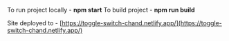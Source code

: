 To run project locally - **npm start**
To build project - **npm run build**

Site deployed to - [https://toggle-switch-chand.netlify.app/](https://toggle-switch-chand.netlify.app/)